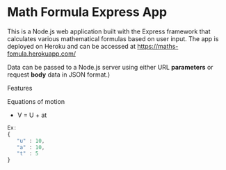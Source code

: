 # Math Formula Express App

This is a Node.js web application built with the Express framework that calculates various mathematical formulas based on user input. The app is deployed on Heroku and can be accessed at https://maths-fomula.herokuapp.com/

Data can be passed to a Node.js server using either URL **parameters** or request **body** data in JSON format.)

Features

Equations of motion

* V =  U + at
 ```javascript
 Ex:
 {
    "u" : 10,
    "a" : 10,
    "t" : 5
}
 ```
